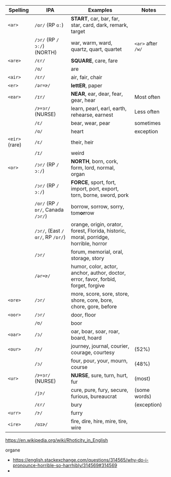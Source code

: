


| Spelling       | IPA                               | Examples                                                                             | Notes              |
| -------------- | --------------------------------- | ------------------------------------------------------------------------------------ | ------------------ |
| `<ar>`         | `/ɑr/` (RP `ɑː`)                  | **START**, car, bar, far, star, card, dark, remark, target                           |                    |
|                | `/ɔr/` (RP `/ɔː/`) (NORTH)        | war, warm, ward, quartz, quart, quartet                                              | `<ar>` after `/w/` |
| `<are>`        | `/ɛr/`                            | **SQUARE**, care, fare                                                               |                    |
|                | `/ɑ/`                             | are                                                                                  |                    |
| `<air>`        | `/ɛr/`                            | air, fair, chair                                                                     |                    |
| `<er>`         | `/ər=ɚ/`                          | **lettER**, paper                                                                    |                    |
| `<ear>`        | `/ɪr/`                            | **NEAR**, ear, dear, fear, gear, hear                                                | Most often         |
|                | `/ɝ=ɜr/` (NURSE)                  | learn, pearl, earl, earth, rehearse, earnest                                         | Less often         |
|                | `/ɛ/`                             | bear, wear, pear                                                                     | sometimes          |
|                | `/ɑ/`                             | heart                                                                                | exception          |
| `<eir>` (rare) | `/ɛ/`                             | their, heir                                                                          |                    |
|                | `/ɪ/`                             | weird                                                                                |                    |
| `<or>`         | `/ɔr/` (RP `/ɔː/`)                | **NORTH**, born, cork, form, lord, normal, organ                                     |                    |
|                | `/ɔr/` (RP `/ɔː/`)                | **FORCE**, sport, fort, import, port, export, torn, borne, sword, pork               |                    |
|                | `/ɑr/` (RP `/ɒr/`, Canada `/ɔr/`) | borrow, sorrow, sorry, tom**or**row                                                  |                    |
|                | `/ɔr/`, (East `/ɑr/`, RP `/ɒr/`)  | orange, origin, orator, forest, Florida, historic, moral, porridge, horrible, horror |                    |
|                | `/ɔr/`                            | forum, memorial, oral, storage, story                                                |                    |
|                | `/ər=ɚ/`                          | humor, color, actor, anchor, author, doctor, error, favor, forbid, forget, forgive   |                    |
| `<ore>`        | `/ɔr/`                            | more, score, sore, store, shore, core, bore, chore, gore, before                     |                    |
| `<oor>`        | `/ɔr/`                            | door, floor                                                                          |                    |
|                | `/ʊ/`                             | boor                                                                                 |                    |
| `<oar>`        | `/ɔ/`                             | oar, boar, soar, roar, board, hoard                                                  |                    |
| `<our>`        | `/ɝ/`                             | journey, journal, courier, courage, courtesy                                         | (52%)              |
|                | `/ɔ/`                             | four, pour, your, mourn, course                                                      | (48%)              |
| `<ur>`         | `/ɝ=ɜr/` (NURSE)                  | **NURSE**, sure, turn, hurt, fur                                                     | (most)             |
|                | `/jɝ/`                            | cure, pure, fury, secure, furious, bureaucrat                                        | (some words)       |
|                | `/ɛr/`                            | bury                                                                                 | (exception)        |
| `<urr>`        | `/ɝ/`                             | furry                                                                                |                    |
| `<ire>`        | `/ɑɪɚ/`                           | fire, dire, hire, mire, tire, wire                                                   |                    |



https://en.wikipedia.org/wiki/Rhoticity_in_English


organe
- https://english.stackexchange.com/questions/314565/why-do-i-pronounce-horrible-so-harrhibly/314569#314569
- 
